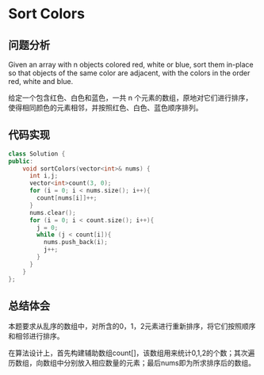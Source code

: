 #  Sort Colors

## 问题分析
Given an array with n objects colored red, white or blue, sort them in-place so that objects of the same color are adjacent, with the colors in the order red, white and blue.

给定一个包含红色、白色和蓝色，一共 n 个元素的数组，原地对它们进行排序，使得相同颜色的元素相邻，并按照红色、白色、蓝色顺序排列。

## 代码实现
``` C++
class Solution {
public:
    void sortColors(vector<int>& nums) {
      int i,j;
      vector<int>count(3, 0);
      for (i = 0; i < nums.size(); i++){
        count[nums[i]]++;
      }
      nums.clear();
      for (i = 0; i < count.size(); i++){
        j = 0;
        while (j < count[i]){
          nums.push_back(i);
          j++;
        }
      }
    }
};
```

## 总结体会

本题要求从乱序的数组中，对所含的0，1，2元素进行重新排序，将它们按照顺序和相邻进行排序。

在算法设计上，首先构建辅助数组count[]，该数组用来统计0,1,2的个数；其次遍历数组，向数组中分别放入相应数量的元素；最后nums即为所求排序后的数组。
